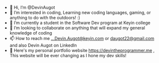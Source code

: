 - 👋 Hi, I’m @DevinAugot
- 👀 I’m interested in coding, Learning new coding languages, gaming, or anything to do with the outdoors! :)
- 🌱 I’m currently a student in the Software Dev program at Keyin college
- 💞️ I’m looking to collaborate on anything that will expand my general knowledge of coding
- 📫 How to reach me ...Devin.Augot@keyin.com or daugot22@gmail.com and also Devin Augot on LinkedIn
- 👀 Here's my personal portfolio website https://devintheprogrammer.me , This website will be ever changing as I hone my dev skills!

<!---
DevinAugot/DevinAugot is a ✨ special ✨ repository because its `README.md` (this file) appears on your GitHub profile.
You can click the Preview link to take a look at your changes.
--->
